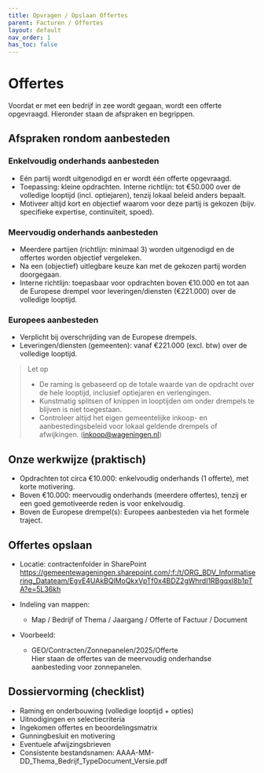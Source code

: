 ```yaml
---
title: Opvragen / Opslaan Offertes
parent: Facturen / Offertes
layout: default
nav_order: 1
has_toc: false
---
```


# Offertes

Voordat er met een bedrijf in zee wordt gegaan, wordt een offerte opgevraagd. Hieronder staan de afspraken en begrippen.

## Afspraken rondom aanbesteden

### Enkelvoudig onderhands aanbesteden
- Eén partij wordt uitgenodigd en er wordt één offerte opgevraagd.
- Toepassing: kleine opdrachten. Interne richtlijn: tot €50.000 over de volledige looptijd (incl. optiejaren), tenzij lokaal beleid anders bepaalt.
- Motiveer altijd kort en objectief waarom voor deze partij is gekozen (bijv. specifieke expertise, continuïteit, spoed).

### Meervoudig onderhands aanbesteden
- Meerdere partijen (richtlijn: minimaal 3) worden uitgenodigd en de offertes worden objectief vergeleken.
- Na een (objectief) uitlegbare keuze kan met de gekozen partij worden doorgegaan.
- Interne richtlijn: toepasbaar voor opdrachten boven €10.000 en tot aan de Europese drempel voor leveringen/diensten (€221.000) over de volledige looptijd.

### Europees aanbesteden
- Verplicht bij overschrijding van de Europese drempels.
- Leveringen/diensten (gemeenten): vanaf €221.000 (excl. btw) over de volledige looptijd.

> Let op
> - De raming is gebaseerd op de totale waarde van de opdracht over de hele looptijd, inclusief optiejaren en verlengingen.
> - Kunstmatig splitsen of knippen in looptijden om onder drempels te blijven is niet toegestaan.
> - Controleer altijd het eigen gemeentelijke inkoop- en aanbestedingsbeleid voor lokaal geldende drempels of afwijkingen. (inkoop@wageningen.nl)

## Onze werkwijze (praktisch)

- Opdrachten tot circa €10.000: enkelvoudig onderhands (1 offerte), met korte motivering.
- Boven €10.000: meervoudig onderhands (meerdere offertes), tenzij er een goed gemotiveerde reden is voor enkelvoudig.
- Boven de Europese drempel(s): Europees aanbesteden via het formele traject.

## Offertes opslaan

- Locatie: contractenfolder in SharePoint  
  https://gemeentewageningen.sharepoint.com/:f:/t/ORG_BDV_Informatisering_Datateam/EgvE4UAkBQlMoQkxVpTf0x4BDZ2gWhrdI1RBgqxl8b1pTA?e=5L36kh

- Indeling van mappen:
  - Map / Bedrijf of Thema / Jaargang / Offerte of Factuur / Document

- Voorbeeld:
  - GEO/Contracten/Zonnepanelen/2025/Offerte  
    Hier staan de offertes van de meervoudig onderhandse aanbesteding voor zonnepanelen.

## Dossiervorming (checklist)

- Raming en onderbouwing (volledige looptijd + opties)
- Uitnodigingen en selectiecriteria
- Ingekomen offertes en beoordelingsmatrix
- Gunningbesluit en motivering
- Eventuele afwijzingsbrieven
- Consistente bestandsnamen: AAAA-MM-DD_Thema_Bedrijf_TypeDocument_Versie.pdf
